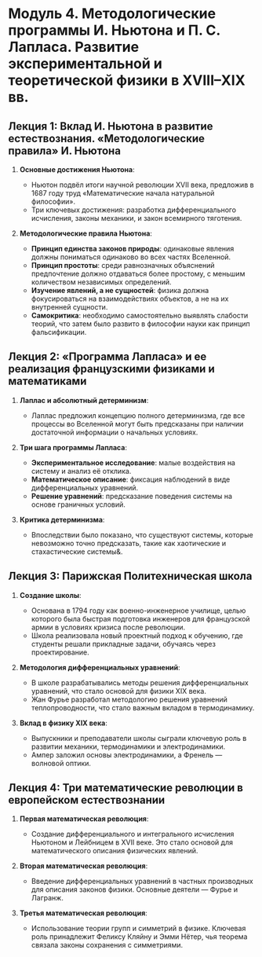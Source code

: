 # Модуль 4. Методологические программы И. Ньютона и П. С. Лапласа. Развитие экспериментальной и теоретической физики в XVIII–XIX вв.

## Лекция 1: Вклад И. Ньютона в развитие естествознания. «Методологические правила» И. Ньютона

1. **Основные достижения Ньютона**:
   - Ньютон подвёл итоги научной революции XVII века, предложив в 1687 году труд «Математические начала натуральной философии».
   - Три ключевых достижения: разработка дифференциального исчисления, законы механики, и закон всемирного тяготения.

2. **Методологические правила Ньютона**:
   - **Принцип единства законов природы**: одинаковые явления должны пониматься одинаково во всех частях Вселенной.
   - **Принцип простоты**: среди равнозначных объяснений предпочтение должно отдаваться более простому, с меньшим количеством независимых определений.
   - **Изучение явлений, а не сущностей**: физика должна фокусироваться на взаимодействиях объектов, а не на их внутренней сущности.
   - **Самокритика**: необходимо самостоятельно выявлять слабости теорий, что затем было развито в философии науки как принцип фальсификации.

## Лекция 2: «Программа Лапласа» и ее реализация французскими физиками и математиками

1. **Лаплас и абсолютный детерминизм**:
   - Лаплас предложил концепцию полного детерминизма, где все процессы во Вселенной могут быть предсказаны при наличии достаточной информации о начальных условиях.

2. **Три шага программы Лапласа**:
   - **Экспериментальное исследование**: малые воздействия на систему и анализ её отклика.
   - **Математическое описание**: фиксация наблюдений в виде дифференциальных уравнений.
   - **Решение уравнений**: предсказание поведения системы на основе граничных условий.

3. **Критика детерминизма**:
   - Впоследствии было показано, что существуют системы, которые невозможно точно предсказать, такие как хаотические и стахастические системы&.

## Лекция 3: Парижская Политехническая школа

1. **Создание школы**:
   - Основана в 1794 году как военно-инженерное училище, целью которого была быстрая подготовка инженеров для французской армии в условиях кризиса после революции.
   - Школа реализовала новый проектный подход к обучению, где студенты решали прикладные задачи, обучаясь через проектирование.

2. **Методология дифференциальных уравнений**:
   - В школе разрабатывались методы решения дифференциальных уравнений, что стало основой для физики XIX века.
   - Жан Фурье разработал методологию решения уравнений теплопроводности, что стало важным вкладом в термодинамику.

3. **Вклад в физику XIX века**:
   - Выпускники и преподаватели школы сыграли ключевую роль в развитии механики, термодинамики и электродинамики.
   - Ампер заложил основы электродинамики, а Френель — волновой оптики.

## Лекция 4: Три математические революции в европейском естествознании

1. **Первая математическая революция**:
   - Создание дифференциального и интегрального исчисления Ньютоном и Лейбницем в XVII веке. Это стало основой для математического описания физических явлений.

2. **Вторая математическая революция**:
   - Введение дифференциальных уравнений в частных производных для описания законов физики. Основные деятели — Фурье и Лагранж.

3. **Третья математическая революция**:
   - Использование теории групп и симметрий в физике. Ключевая роль принадлежит Феликсу Кляйну и Эмми Нётер, чья теорема связала законы сохранения с симметриями.